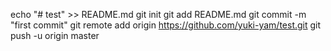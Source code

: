 echo "# test" >> README.md
git init
git add README.md
git commit -m "first commit"
git remote add origin https://github.com/yuki-yam/test.git
git push -u origin master